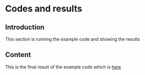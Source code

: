 # Codes and results

## Introduction
This section is running the example code and showing the results

## Content
This is the final result of the example code which is [here]([\462project\results.fig](https://github.com/haoli123456/Project-SLAM/blob/main/Figure1.jpg))
